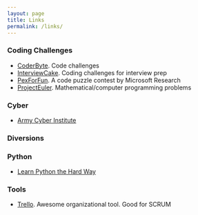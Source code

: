 ```yaml
---
layout: page
title: Links
permalink: /links/
---
```


### Coding Challenges

* [CoderByte](http://coderbyte.com/About/).  Code challenges
* [InterviewCake](https://www.interviewcake.com).  Coding challenges for interview prep
* [PexForFun](http://www.pexforfun.com).  A code puzzle contest by Microsoft Research
* [ProjectEuler](https://projecteuler.net).  Mathematical/computer programming problems

### Cyber

* [Army Cyber Institute](http://www.usma.edu/acc/SitePages/Home.aspx)


### Diversions

### Python

* [Learn Python the Hard Way](http://learnpythonthehardway.org/book/index.html)

### Tools

* [Trello](www.trello.com).  Awesome organizational tool.  Good for SCRUM
